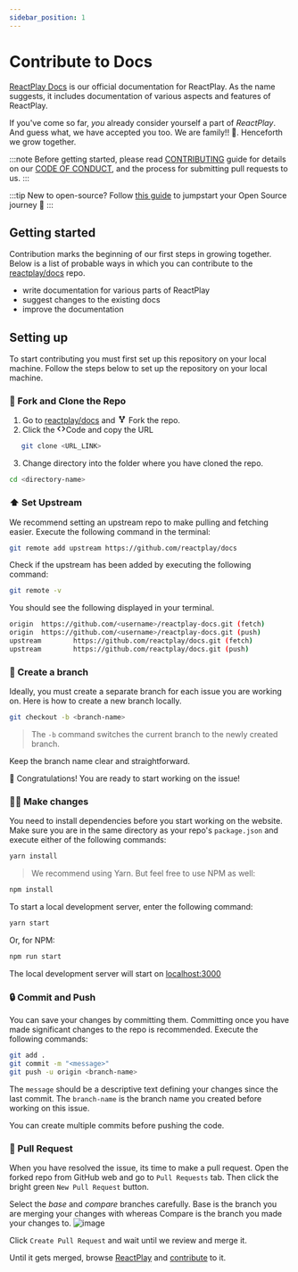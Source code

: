 ```yaml
---
sidebar_position: 1
---
```


# Contribute to Docs

[ReactPlay Docs](docs.reactplay.io/) is our official documentation for ReactPlay. As the name suggests, it includes documentation of various aspects and features of ReactPlay.

If you've come so far, _you_ already consider yourself a part of _ReactPlay_. And guess what, we have accepted you too. We are family!! 🎉. Henceforth we grow together.

:::note
Before getting started, please read [CONTRIBUTING](https://github.com/reactplay/docs/blob/main/CONTRIBUTING.md) guide for details on our [CODE OF CONDUCT](https://github.com/reactplay/docs/blob/main/CODE_OF_CONDUCT.md), and the process for submitting pull requests to us.
:::

:::tip
New to open-source? Follow [this guide](https://opensource.guide/how-to-contribute/) to jumpstart your Open Source journey 🚀
:::

## Getting started

Contribution marks the beginning of our first steps in growing together. Below is a list of probable ways in which you can contribute to the [reactplay/docs](https://github.com/reactplay/docs) repo.

- write documentation for various parts of ReactPlay
- suggest changes to the existing docs
- improve the documentation

## Setting up

To start contributing you must first set up this repository on your local machine. Follow the steps below to set up the repository on your local machine.

### 🍴 Fork and Clone the Repo

1. Go to [reactplay/docs](https://github.com/reactplay/docs) and <span className="fork"><svg className="svg" aria-hidden="true" height="14" viewBox="0 0 16 16" version="1.1" width="16" data-view-component="true">
   <path d="M5 5.372v.878c0 .414.336.75.75.75h4.5a.75.75 0 0 0 .75-.75v-.878a2.25 2.25 0 1 1 1.5 0v.878a2.25 2.25 0 0 1-2.25 2.25h-1.5v2.128a2.251 2.251 0 1 1-1.5 0V8.5h-1.5A2.25 2.25 0 0 1 3.5 6.25v-.878a2.25 2.25 0 1 1 1.5 0ZM5 3.25a.75.75 0 1 0-1.5 0 .75.75 0 0 0 1.5 0Zm6.75.75a.75.75 0 1 0 0-1.5.75.75 0 0 0 0 1.5Zm-3 8.75a.75.75 0 1 0-1.5 0 .75.75 0 0 0 1.5 0Z"></path>
   </svg> Fork</span> the repo.
2. Click the <span className="code"><svg className="svg" aria-hidden="true" height="14" viewBox="0 0 16 16" version="1.1" width="16" data-view-component="true">
   <path d="m11.28 3.22 4.25 4.25a.75.75 0 0 1 0 1.06l-4.25 4.25a.749.749 0 0 1-1.275-.326.749.749 0 0 1 .215-.734L13.94 8l-3.72-3.72a.749.749 0 0 1 .326-1.275.749.749 0 0 1 .734.215Zm-6.56 0a.751.751 0 0 1 1.042.018.751.751 0 0 1 .018 1.042L2.06 8l3.72 3.72a.749.749 0 0 1-.326 1.275.749.749 0 0 1-.734-.215L.47 8.53a.75.75 0 0 1 0-1.06Z"></path>
   </svg>Code</span> and copy the URL

```bash
   git clone <URL_LINK>
```

3. Change directory into the folder where you have cloned the repo.

```bash
cd <directory-name>
```

### ⬆ Set Upstream

We recommend setting an upstream repo to make pulling and fetching easier. Execute the following command in the terminal:

```bash
git remote add upstream https://github.com/reactplay/docs
```

Check if the upstream has been added by executing the following command:

```bash
git remote -v
```

You should see the following displayed in your terminal.

```bash
origin  https://github.com/<username>/reactplay-docs.git (fetch)
origin  https://github.com/<username>/reactplay-docs.git (push)
upstream        https://github.com/reactplay/docs.git (fetch)
upstream        https://github.com/reactplay/docs.git (push)
```

### 🌴 Create a branch

Ideally, you must create a separate branch for each issue you are working on. Here is how to create a new branch locally.

```bash
git checkout -b <branch-name>
```

> The `-b` command switches the current branch to the newly created branch.

Keep the branch name clear and straightforward.

🎊 Congratulations! You are ready to start working on the issue!

### 👨‍💻 Make changes

You need to install dependencies before you start working on the website. Make sure you are in the same directory as your repo's `package.json` and execute either of the following commands:

```bash
yarn install
```

> We recommend using Yarn. But feel free to use NPM as well:

```bash
npm install
```

To start a local development server, enter the following command:

```bash
yarn start
```

Or, for NPM:

```bash
npm run start
```

The local development server will start on [localhost:3000](http://localhost:3000/)

### 🔒 Commit and Push

You can save your changes by committing them. Committing once you have made significant changes to the repo is recommended. Execute the following commands:

```bash
git add .
git commit -m "<message>"
git push -u origin <branch-name>
```

The `message` should be a descriptive text defining your changes since the last commit.
The `branch-name` is the branch name you created before working on this issue.

You can create multiple commits before pushing the code.

### 🙌 Pull Request

When you have resolved the issue, its time to make a pull request.
Open the forked repo from GitHub web and go to `Pull Requests` tab. Then click the bright green `New Pull Request` button.

Select the _base_ and _compare_ branches carefully. Base is the branch you are merging your changes with whereas Compare is the branch you made your changes to.
![image](https://user-images.githubusercontent.com/53049546/222949792-0d9c1739-3692-4753-8880-2bb1837a43ac.png)

Click `Create Pull Request` and wait until we review and merge it.

Until it gets merged, browse [ReactPlay](https://reactplay.io/) and [contribute](https://github.com/reactplay/react-play) to it.
